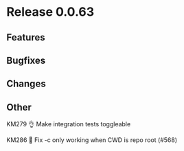 # Release 0.0.63

## Features

## Bugfixes

## Changes

## Other

KM279 👌 Make integration tests toggleable

KM286 🐛 Fix -c only working when CWD is repo root (#568)
